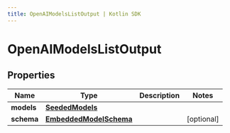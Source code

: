```yaml
---
title: OpenAIModelsListOutput | Kotlin SDK
---
```




# OpenAIModelsListOutput

## Properties
Name | Type | Description | Notes
------------ | ------------- | ------------- | -------------
**models** | [**SeededModels**](SeededModels) |  | 
**schema** | [**EmbeddedModelSchema**](EmbeddedModelSchema) |  |  [optional]




